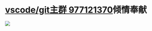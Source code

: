 # [vscode/git主群 977121370](//shang.qq.com/wpa/qunwpa?idkey=e15433765b159e56cb1a3bbabdab9088f3c4c3a40edbd2209784a4d37fe5fe3)倾情奉献

<img src="https://qm.qq.com/dl/wpa/e_group?gid=977121370&size=430&down=1" align=center>